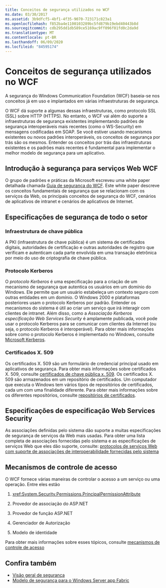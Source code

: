 ```yaml
---
title: Conceitos de segurança utilizados no WCF
ms.date: 03/30/2017
ms.assetid: 3b9dfcf5-4bf1-4f35-9070-723171c823a1
ms.openlocfilehash: f852ba4e1100103289bc5fd879b19ebd40443b8d
ms.sourcegitcommit: cdb295dd1db589ce5169ac9ff096f01fd0c2da9d
ms.translationtype: MT
ms.contentlocale: pt-BR
ms.lasthandoff: 06/09/2020
ms.locfileid: "84595174"
---
```

# <a name="security-concepts-used-in-wcf"></a>Conceitos de segurança utilizados no WCF
A segurança do Windows Communication Foundation (WCF) baseia-se nos conceitos já em uso e implantados em várias infraestruturas de segurança.  
  
 O WCF dá suporte a algumas dessas infraestruturas, como protocolo SSL (SSL) sobre HTTP (HTTPS). No entanto, o WCF vai além do suporte a infraestruturas de segurança existentes implementando padrões de segurança interoperáveis mais recentes (como o WS-Security) em mensagens codificadas em SOAP. Se você estiver usando mecanismos existentes ou novos padrões interoperáveis, os conceitos de segurança por trás são os mesmos. Entender os conceitos por trás das infraestruturas existentes e os padrões mais recentes é fundamental para implementar o melhor modelo de segurança para um aplicativo.  
  
## <a name="introduction-to-security-for-wcf-web-services"></a>Introdução à segurança para serviços Web WCF  

O grupo de padrões e práticas da Microsoft escreveu uma white paper detalhada chamada [Guia de segurança do WCF](https://archive.codeplex.com/?p=wcfsecurityguide). Este white paper descreve os conceitos fundamentais de segurança que se relacionam com os serviços da Web, os principais conceitos de segurança do WCF, cenários de aplicativos de intranet e cenários de aplicativos de Internet.  
  
## <a name="industry-wide-security-specifications"></a>Especificações de segurança de todo o setor  
  
### <a name="public-key-infrastructure"></a>Infraestrutura de chave pública  

A PKI (infraestrutura de chave pública) é um sistema de certificados digitais, autoridades de certificação e outras autoridades de registro que verificam e autenticam cada parte envolvida em uma transação eletrônica por meio do uso de criptografia de chave pública.
  
### <a name="kerberos-protocol"></a>Protocolo Kerberos  
 O *protocolo Kerberos* é uma especificação para a criação de um mecanismo de segurança que autentica os usuários em um domínio do Windows. Ele permite que um usuário estabeleça um contexto seguro com outras entidades em um domínio. O Windows 2000 e plataformas posteriores usam o protocolo Kerberos por padrão. Entender os mecanismos do sistema é útil ao criar um serviço que irá interagir com clientes de intranet. Além disso, como a *Associação Kerberos especificação Web Services Security* é amplamente publicada, você pode usar o protocolo Kerberos para se comunicar com clientes da Internet (ou seja, o protocolo Kerberos é interoperável). Para obter mais informações sobre como o protocolo Kerberos é implementado no Windows, consulte [Microsoft Kerberos](/windows/win32/secauthn/microsoft-kerberos).  
  
### <a name="x509-certificates"></a>Certificados X. 509  
 Os certificados X. 509 são um formulário de credencial principal usado em aplicativos de segurança. Para obter mais informações sobre certificados X. 509, consulte [certificados de chave pública x. 509](/windows/win32/seccertenroll/about-x-509-public-key-certificates). Os certificados X. 509 são armazenados em um repositório de certificados. Um computador que executa o Windows tem vários tipos de repositórios de certificados, cada um com uma finalidade diferente. Para obter mais informações sobre os diferentes repositórios, consulte [repositórios de certificados](https://docs.microsoft.com/previous-versions/windows/it-pro/windows-server-2003/cc757138(v=ws.10)).  
  
## <a name="web-services-security-specifications"></a>Especificações de especificação Web Services Security  
 As associações definidas pelo sistema dão suporte a muitas especificações de segurança de serviços da Web mais usadas. Para obter uma lista completa de associações fornecidas pelo sistema e as especificações de serviços Web que eles dão suporte, consulte: [protocolos de serviços Web com suporte de associações de interoperabilidade fornecidas pelo sistema](web-services-protocols-supported-by-system-provided-interoperability-bindings.md)  
  
## <a name="access-control-mechanisms"></a>Mecanismos de controle de acesso  
 O WCF fornece várias maneiras de controlar o acesso a um serviço ou uma operação. Entre eles estão  
  
1. <xref:System.Security.Permissions.PrincipalPermissionAttribute>  
  
2. Provedor de associação do ASP.NET  
  
3. Provedor de função ASP.NET  
  
4. Gerenciador de Autorização  
  
5. Modelo de identidade  
  
 Para obter mais informações sobre esses tópicos, consulte [mecanismos de controle de acesso](access-control-mechanisms.md)  
  
## <a name="see-also"></a>Confira também

- [Visão geral de segurança](security-overview.md)
- [Modelo de segurança para o Windows Server app Fabric](https://docs.microsoft.com/previous-versions/appfabric/ee677202(v=azure.10))
